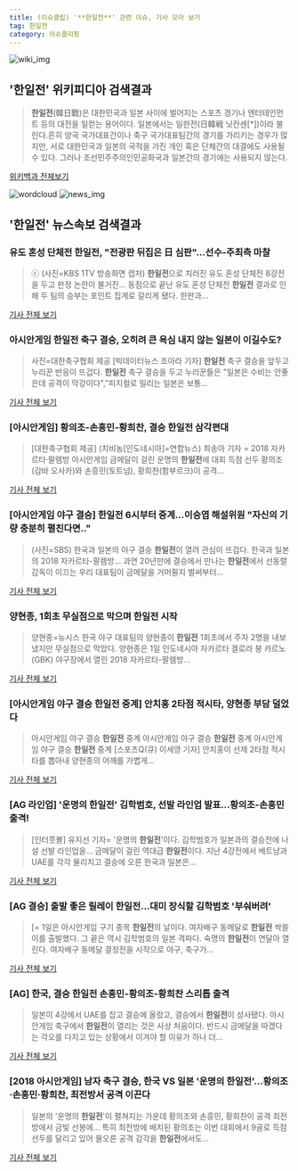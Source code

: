 ```yaml
---
title: (이슈클립) '**한일전**' 관련 이슈, 기사 모아 보기
tag: 한일전
category: 이슈클리핑
---
```

![wiki_img](https://user-images.githubusercontent.com/42597476/44503234-41136a80-a6d0-11e8-9071-6fc6418eafe4.png)
## **'**한일전**'** 위키피디아 검색결과
>**한일전**(韓日戰)은 대한민국과 일본 사이에 벌어지는 스포츠 경기나 엔터테인먼트 등의 대전을 일컫는 용어이다. 일본에서는 일한전(日韓戦 닛칸센[*])이라 불린다.흔히 양국 국가대표간이나 축구 국가대표팀간의 경기를 가리키는 경우가 많지만, 서로 대한민국과 일본의 국적을 가진 개인 혹은 단체간의 대결에도 사용될 수 있다. 그러나 조선민주주의인민공화국과 일본간의 경기에는 사용되지 않는다.

<a href="https://ko.wikipedia.org/wiki/한일전" target="_blank">위키백과 전체보기</a>

![wordcloud](https://s3.ap-northeast-2.amazonaws.com/lyrics101-wordcloud/2018-09-01-1535797223.png)
![news_img](https://user-images.githubusercontent.com/42597476/44507050-1206f400-a6e4-11e8-8d98-7ffbfebb353f.png)
## **'**한일전**'** 뉴스속보 검색결과
### 유도 혼성 단체전 **한일전**, "전광판 뒤집은 日 심판"…선수-주최측 마찰

>ⓒ (사진=KBS 1TV 방송화면 캡처) **한일전**으로 치러진 유도 혼성 단체전 8강전을 두고 판정 논란이 불거진... 동점으로 끝난 유도 혼성 단체전 **한일전** 결과로 인해 두 팀의 승부는 포인트 집계로 갈리게 됐다. 한판과...

<a href="http://www.dailian.co.kr/news/view/736601/?sc=naver" target="_blank">기사 전체 보기</a>

### 아시안게임 **한일전** 축구 결승, 오히려 큰 욕심 내지 않는 일본이 이길수도?

>사진=대한축구협회 제공 [빅데이터뉴스 조아라 기자] **한일전** 축구 결승을 앞두고 누리꾼 반응이 뜨겁다. **한일전** 축구 결승을 두고 누리꾼들은 "일본은 수비는 안좋은데 공격이 막강이다","피지컬로 밀리는 일본은 보통...

<a href="http://www.thebigdata.co.kr/view.php?ud=201809011835042204c2f6b121bc_23" target="_blank">기사 전체 보기</a>

### [아시안게임] 황의조-손흥민-황희찬, 결승 **한일전** 삼각편대

>[대한축구협회 제공] (치비농[인도네시아]=연합뉴스) 최송아 기자 = 2018 자카르타·팔렘방 아시안게임 금메달이 걸린 운명의 **한일전**에 대회 득점 선두 황의조(감바 오사카)와 손흥민(토트넘), 황희찬(함부르크)이 공격...

<a href="http://app.yonhapnews.co.kr/YNA/Basic/SNS/r.aspx?c=AKR20180901053100007&did=1195m" target="_blank">기사 전체 보기</a>

### [아시안게임 야구 결승] **한일전** 6시부터 중계...이승엽 해설위원 "자신의 기량 충분히 펼친다면.."

>(사진=SBS) 한국과 일본의 야구 결승 **한일전**이 열려 관심이 뜨겁다. 한국과 일본의 2018 자카르타-팔렘방... 과연 20년만에 결승에서 만나는 **한일전**에서 선동렬 감독이 이끄는 우리 대표팀이 금메달을 거머쥘지 벌써부터...

<a href="http://www.anewsa.com/detail.php?number=1364788&thread=06r02" target="_blank">기사 전체 보기</a>

### 양현종, 1회초 무실점으로 막으며 **한일전** 시작

>양현종=뉴시스 한국 야구 대표팀의 양현종이 **한일전** 1회초에서 주자 2명을 내보냈지만 무실점으로 막았다. 양현종은 1일 인도네시아 자카르타 겔로라 붕 카르노(GBK) 야구장에서 열린 2018 자카르타-팔렘방...

<a href="http://news.kmib.co.kr/article/view.asp?arcid=0012649428&code=61161211&cp=nv" target="_blank">기사 전체 보기</a>

### [아시안게임 야구 결승 **한일전** 중계] 안치홍 2타점 적시타, 양현종 부담 덜었다

>아시안게임 야구 결승 **한일전** 중계 아시안게임 야구 결승 **한일전** 중계 아시안게임 야구 결승 **한일전** 중계 [스포츠Q(큐) 이세영 기자] 안치홍이 선제 2타점 적시타를 뽑아내 양현종의 어깨를 가볍게...

<a href="http://www.sportsq.co.kr/news/articleView.html?idxno=301029" target="_blank">기사 전체 보기</a>

### [AG 라인업] '운명의 **한일전**' 김학범호, 선발 라인업 발표...황의조-손흥민 출격!

>[인터풋볼] 유지선 기자= '운명의 **한일전**'이다. 김학범호가 일본과의 결승전에 나설 선발 라인업을... 금메달이 걸린 역대급 **한일전**이다. 지난 4강전에서 베트남과 UAE를 각각 물리치고 결승에 오른 한국과 일본은...

<a href="http://www.interfootball.co.kr/news/articleView.html?idxno=237637" target="_blank">기사 전체 보기</a>

### [AG 결승] 출발 좋은 릴레이 **한일전**…대미 장식할 김학범호 '부숴버려'

>[= 1일은 아시안게임 구기 종목 **한일전**의 날이다. 여자배구 동메달로 **한일전** 싹쓸이를 출발했다. 그 끝은 역시 김학범호의 일본 격파다. 숙명의 **한일전**이 연달아 열린다. 여자배구 동메달 결정전을 시작으로 야구, 축구가...

<a href="http://www.sportalkorea.com/news/view.php?gisa_uniq=2018090116572455&section_code=10&cp=se&gomb=1" target="_blank">기사 전체 보기</a>

### [AG] 한국, 결승 **한일전** 손흥민-황의조-황희찬 스리톱 출격

>일본이 4강에서 UAE를 잡고 결승에 올랐고, 결승에서 **한일전**이 성사됐다. 아시안게임 축구에서 **한일전**이 열리는 것은 사상 처음이다. 반드시 금메달을 따겠다는 각오를 다지고 있는 상황에서 이겨야 할 이유가 하나 더...

<a href="http://star.mt.co.kr/stview.php?no=2018090112565417240" target="_blank">기사 전체 보기</a>

### [2018 아시안게임] 남자 축구 결승, 한국 VS 일본 '운명의 **한일전**'…황의조·손흥민·황희찬, 최전방서 공격 이끈다

>일본의 '운명의 **한일전**'이 펼쳐지는 가운데 황의조와 손흥민, 황희찬이 공격 최전방에서 금빛 선봉에... 특히 최전방에 배치된 황의조는 이번 대회에서 9골로 득점 선두를 달리고 있어 물오른 공격 감각을 **한일전**에서도...

<a href="http://www.etoday.co.kr/news/section/newsview.php?idxno=1658813" target="_blank">기사 전체 보기</a>


